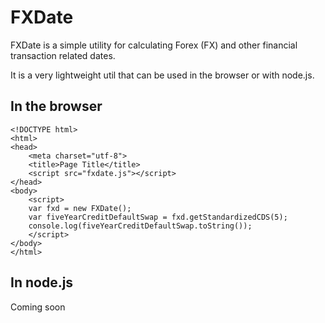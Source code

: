 FXDate
======

FXDate is a simple utility for calculating Forex (FX) and other financial transaction related dates.

It is a very lightweight util that can be used in the browser or with node.js.

In the browser
--------------

	<!DOCTYPE html>
	<html>
	<head>
		<meta charset="utf-8">
		<title>Page Title</title>
		<script src="fxdate.js"></script>
	</head>
	<body>
		<script>
		var fxd = new FXDate();
		var fiveYearCreditDefaultSwap = fxd.getStandardizedCDS(5);
		console.log(fiveYearCreditDefaultSwap.toString());
		</script>
	</body>
	</html>

In node.js
----------
Coming soon